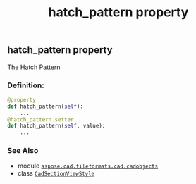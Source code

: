 ﻿---
title: hatch_pattern property
second_title: Aspose.CAD for Python via .NET API References
description: 
type: docs
weight: 320
url: /python-net/aspose.cad.fileformats.cad.cadobjects/cadsectionviewstyle/hatch_pattern/
is_root: false
---

## hatch_pattern property


The Hatch Pattern
### Definition:
```python
@property
def hatch_pattern(self):
    ...
@hatch_pattern.setter
def hatch_pattern(self, value):
    ...
```

### See Also
* module [`aspose.cad.fileformats.cad.cadobjects`](../../)
* class [`CadSectionViewStyle`](/cad/python-net/aspose.cad.fileformats.cad.cadobjects/cadsectionviewstyle)
